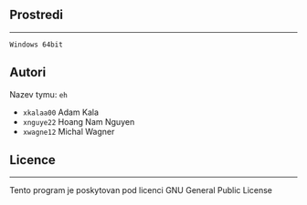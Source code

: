 ## Prostredi

---------
<!---Ubuntu 64bit-->
`Windows 64bit`


## Autori

Nazev tymu: `eh`
- `xkalaa00` Adam Kala 
- `xnguye22` Hoang Nam Nguyen 
- `xwagne12` Michal Wagner 

## Licence
-------

Tento program je poskytovan pod licenci GNU General Public License
